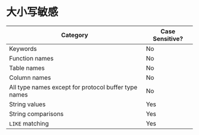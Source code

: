 # 大小写敏感

| Category                                             | Case Sensitive? |
| ---------------------------------------------------- | --------------- |
| Keywords                                             | No              |
| Function names                                       | No              |
| Table names                                          | No              |
| Column names                                         | No              |
| All type names except for protocol buffer type names | No              |
| String values                                        | Yes             |
| String comparisons                                   | Yes             |
| `LIKE` matching                                      | Yes             |



